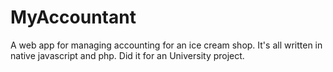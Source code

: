 # MyAccountant
A web app for managing accounting for an ice cream shop.
It's all written in native javascript and php. 
Did it for an University project.
